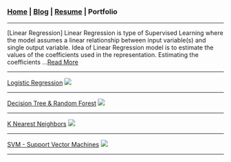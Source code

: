 ### [Home](/index) | [Blog](/blog) | [Resume](/resume) | Portfolio
---

[Linear Regression]
Linear Regression is type of Supervised Learning where the model assumes a linear relationship between input variable(s) and single output variable. Idea of Linear Regression model is to estimate the values of the coefficients used in the representation. Estimating the coefficients ...[Read More](/sample_page)
<!-- <img src="images/dummy_thumbnail.jpg?raw=true"/> -->

---
[Logistic Regression](/pdf/sample_presentation.pdf)
<img src="images/dummy_thumbnail.jpg?raw=true"/>

---
[Decision Tree & Random Forest](http://example.com/)
<img src="images/dummy_thumbnail.jpg?raw=true"/>

---
[K Nearest Neighbors](http://example.com/)
<img src="images/dummy_thumbnail.jpg?raw=true"/>

---
[SVM - Support Vector Machines](http://example.com/)
<img src="images/dummy_thumbnail.jpg?raw=true"/>

---
